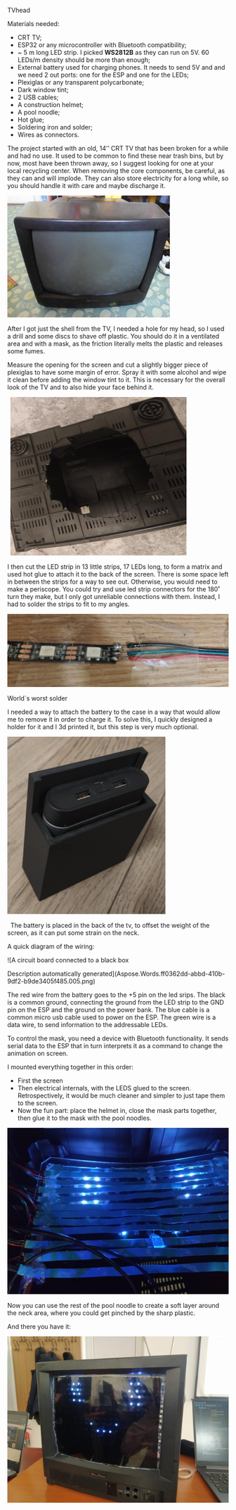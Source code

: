 TVhead

Materials needed:

- CRT TV;
- ESP32 or any microcontroller with Bluetooth compatibility;
- ~ 5 m long LED strip. I picked **WS2812B** as they can run on 5V. 60 LEDs/m density should be more than enough;
- External battery used for charging phones. It needs to send 5V and and we need 2 out ports: one for the ESP and one for the LEDs;
- Plexiglas or any transparent polycarbonate;
- Dark window tint;
- 2 USB cables;
- A construction  helmet;
- A pool noodle;
- Hot glue;
- Soldering iron and solder;
- Wires as connectors.

The project started with an old, 14’’ CRT TV that has been broken for a while and had no use. It used to be common to find these near trash bins, but by now, most have been thrown away, so I suggest looking for one at your local recycling center. When removing the core components, be careful, as they can and will implode. They can also store electricity for a long while, so you should handle it with care and maybe discharge it. 

![](Aspose.Words.ff0362dd-abbd-410b-9df2-b9de3405f485.001.png)

After I got just the shell from the TV, I needed a hole for my head, so I used a drill and some discs to shave off plastic. You should do it in a ventilated area and with a mask, as the friction literally melts the plastic and releases some fumes.

Measure the opening for the screen and cut a slightly bigger piece of plexiglas to have some margin of error. Spray it with some alcohol and wipe it clean before adding the window tint to it. This is necessary for the overall look of the TV and to also hide your face behind it.

` `![](Aspose.Words.ff0362dd-abbd-410b-9df2-b9de3405f485.002.jpeg)

I then cut the LED strip in 13 little strips, 17 LEDs long, to form a matrix and used hot glue to attach it to the back of the screen. There is some space left in between the strips for a way to see out. Otherwise, you would need to make a periscope. You could try and use led strip connectors for the 180˚ turn they make, but I only got unreliable connections with them. Instead, I had to solder the strips to fit to my angles.

![](Aspose.Words.ff0362dd-abbd-410b-9df2-b9de3405f485.003.jpeg)

World`s worst solder

I needed a way to attach the battery to the case in a way that would allow me to remove it in order to charge it. To solve this, I quickly designed a holder for it and I 3d printed it, but this step is very much optional.

![](Aspose.Words.ff0362dd-abbd-410b-9df2-b9de3405f485.004.jpeg)

` `The battery is placed in the back of the tv, to offset the weight of the screen, as it can put some strain on the neck.

A quick diagram of the wiring:

![A circuit board connected to a black box

Description automatically generated](Aspose.Words.ff0362dd-abbd-410b-9df2-b9de3405f485.005.png)

The red wire from the battery goes to the +5 pin on the led srips. The black is a common ground, connecting the ground from the LED strip to the GND pin on the ESP and the ground on the power bank. The blue cable is a common micro usb cable used to power on the ESP. The green wire is a data wire, to send information to the addressable LEDs.

To control the mask, you need a device with Bluetooth functionality. It sends serial data to the ESP that in turn interprets it as a command to change the animation on screen.



I mounted everything together in this order: 

- First the screen
- Then electrical internals, with the LEDS glued to the screen. Retrospectively, it would be much cleaner and simpler to just tape them to the screen.
- Now the fun part: place the helmet in, close the mask parts together, then glue it to the mask with the pool noodles.

![](Aspose.Words.ff0362dd-abbd-410b-9df2-b9de3405f485.006.jpeg)

Now you can use the rest of the pool noodle to create a soft layer around the neck area, where you could get pinched by the sharp plastic.





And there you have it:

![](Aspose.Words.ff0362dd-abbd-410b-9df2-b9de3405f485.007.jpeg)
